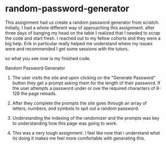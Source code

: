 # random-password-generator

This assignment had us create a random password generator from scratch. Initially, I had a whole different way of approaching this assignment. 
after three days of banging my head on the table I realized that I needed to scrap the code and start fresh. I reached out to my fellow cohorts and they were a big help. Erik in particular really helped me understand where my issues were and recommended I get some sessions with the tutors. 

so what you see now is my finished code.

Random Password Generator

1. The user visits the site and upon clicking on the "Generate Password" button they get a prompt asking them for the length of their password.
If the user attempts a password under or ove the required characters of 8-128 the page reloads.

2. After they complete the prompts the site goes through an array of letters, numbers, and symbols to spit out a random password. 

3. Understanding the indexing of the randomizer and the prompts was key to understanding how this page was going to work.

4. This was a very tough assignment. I feel like now that i understand what its doing it makes me feel more comfortable with generating this. 